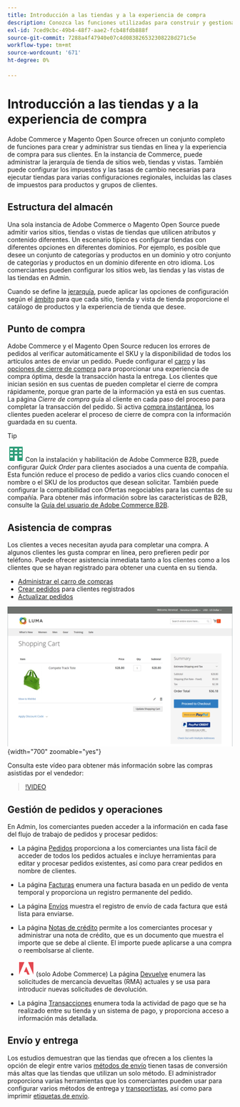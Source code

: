 ```yaml
---
title: Introducción a las tiendas y a la experiencia de compra
description: Conozca las funciones utilizadas para construir y gestionar sus tiendas en línea y la experiencia de compra para sus clientes.
exl-id: 7ced9cbc-49b4-48f7-aae2-fcb48fdb888f
source-git-commit: 7288a4f47940e07c4d083826532308228d271c5e
workflow-type: tm+mt
source-wordcount: '671'
ht-degree: 0%

---
```


# Introducción a las tiendas y a la experiencia de compra

Adobe Commerce y Magento Open Source ofrecen un conjunto completo de funciones para crear y administrar sus tiendas en línea y la experiencia de compra para sus clientes. En la instancia de Commerce, puede administrar la jerarquía de tienda de sitios web, tiendas y vistas. También puede configurar los impuestos y las tasas de cambio necesarias para ejecutar tiendas para varias configuraciones regionales, incluidas las clases de impuestos para productos y grupos de clientes.

## Estructura del almacén

Una sola instancia de Adobe Commerce o Magento Open Source puede admitir varios sitios, tiendas o vistas de tiendas que utilicen atributos y contenido diferentes. Un escenario típico es configurar tiendas con diferentes opciones en diferentes dominios. Por ejemplo, es posible que desee un conjunto de categorías y productos en un dominio y otro conjunto de categorías y productos en un dominio diferente en otro idioma. Los comerciantes pueden configurar los sitios web, las tiendas y las vistas de las tiendas en Admin.

Cuando se define la [jerarquía](stores.md), puede aplicar las opciones de configuración según el [ámbito](../getting-started/websites-stores-views.md#scope-settings) para que cada sitio, tienda y vista de tienda proporcione el catálogo de productos y la experiencia de tienda que desee.

## Punto de compra

Adobe Commerce y el Magento Open Source reducen los errores de pedidos al verificar automáticamente el SKU y la disponibilidad de todos los artículos antes de enviar un pedido. Puede configurar el [carro](cart.md) y las [opciones de cierre de compra](checkout-process.md) para proporcionar una experiencia de compra óptima, desde la transacción hasta la entrega. Los clientes que inician sesión en sus cuentas de pueden completar el cierre de compra rápidamente, porque gran parte de la información ya está en sus cuentas. La página _Cierre de compra_ guía al cliente en cada paso del proceso para completar la transacción del pedido. Si activa [compra instantánea](checkout-instant-purchase.md), los clientes pueden acelerar el proceso de cierre de compra con la información guardada en su cuenta.

>[!TIP]
>
>![Adobe Commerce B2B](../assets/b2b.svg) Con la instalación y habilitación de Adobe Commerce B2B, puede configurar _Quick Order_ para clientes asociados a una cuenta de compañía. Esta función reduce el proceso de pedido a varios clics cuando conocen el nombre o el SKU de los productos que desean solicitar. También puede configurar la compatibilidad con Ofertas negociables para las cuentas de su compañía. Para obtener más información sobre las características de B2B, consulte la [Guía del usuario de Adobe Commerce B2B](https://experienceleague.adobe.com/docs/commerce-admin/b2b/introduction.html).

## Asistencia de compras

Los clientes a veces necesitan ayuda para completar una compra. A algunos clientes les gusta comprar en línea, pero prefieren pedir por teléfono. Puede ofrecer asistencia inmediata tanto a los clientes como a los clientes que se hayan registrado para obtener una cuenta en su tienda.

- [Administrar el carro de compras](shopping-assisted-cart-manage.md)
- [Crear pedidos](customer-account-create-order.md) para clientes registrados
- [Actualizar pedidos](order-update.md)

![Carro de compras](./assets/storefront-cart-price-group-discount.png){width="700" zoomable="yes"}

Consulta este vídeo para obtener más información sobre las compras asistidas por el vendedor:

>[!VIDEO](https://video.tv.adobe.com/v/343662/?quality=12&learn=on)

## Gestión de pedidos y operaciones

En Admin, los comerciantes pueden acceder a la información en cada fase del flujo de trabajo de pedidos y procesar pedidos:

- La página [Pedidos](orders.md) proporciona a los comerciantes una lista fácil de acceder de todos los pedidos actuales e incluye herramientas para editar y procesar pedidos existentes, así como para crear pedidos en nombre de clientes.

- La página [Facturas](invoices.md) enumera una factura basada en un pedido de venta temporal y proporciona un registro permanente del pedido.

- La página [Envíos](shipments.md) muestra el registro de envío de cada factura que está lista para enviarse.

- La página [Notas de crédito](credit-memos.md) permite a los comerciantes procesar y administrar una nota de crédito, que es un documento que muestra el importe que se debe al cliente. El importe puede aplicarse a una compra o reembolsarse al cliente.

- ![Adobe Commerce](../assets/adobe-logo.svg) (solo Adobe Commerce) La página [Devuelve](returns.md) enumera las solicitudes de mercancía devueltas (RMA) actuales y se usa para introducir nuevas solicitudes de devolución.

- La página [Transacciones](transactions.md) enumera toda la actividad de pago que se ha realizado entre su tienda y un sistema de pago, y proporciona acceso a información más detallada.

## Envío y entrega

Los estudios demuestran que las tiendas que ofrecen a los clientes la opción de elegir entre varios [métodos de envío](delivery.md) tienen tasas de conversión más altas que las tiendas que utilizan un solo método. El administrador proporciona varias herramientas que los comerciantes pueden usar para configurar varios métodos de entrega y [transportistas](carriers.md), así como para imprimir [etiquetas de envío](shipping-labels.md).
